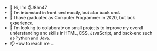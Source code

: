 - 👋 Hi, I’m @J8hn47
- 👀 I’m interested in front-end mostly, but also back-end.
- 🌱 I have graduated as Computer Programmer in 2020, but lack experience.
- 💞️ I’m looking to collaborate on small projects to improve my overall understanding and skills in HTML, CSS, JavaScript, and back-end such as Python and Java.
- 📫 How to reach me ...

<!---
J8hn47/J8hn47 is a ✨ special ✨ repository because its `README.md` (this file) appears on your GitHub profile.
You can click the Preview link to take a look at your changes.
--->
